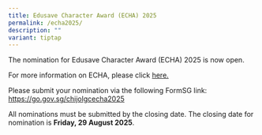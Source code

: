 ```yaml
---
title: Edusave Character Award (ECHA) 2025
permalink: /echa2025/
description: ""
variant: tiptap
---
```

<p>The nomination for Edusave Character Award (ECHA) 2025 is now open.</p>
<p>For more information on ECHA, please click <a href="/files/ECHA/2025_ECHA.pdf" rel="noopener noreferrer nofollow" target="_blank">here.</a>
</p>
<p>Please submit your nomination via the following FormSG link: <a href="https://go.gov.sg/chijolgcecha2025" rel="noopener noreferrer nofollow" target="_blank">https://go.gov.sg/chijolgcecha2025</a>
</p>
<p>All nominations must be submitted by the closing date. The closing date
for nomination is <strong>Friday, 29 August 2025</strong>.</p>